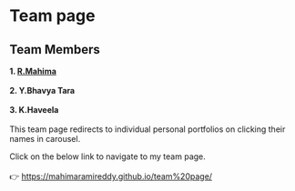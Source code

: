 # Team page 
## Team Members
**1. [R.Mahima](https://github.com/MahimaRamireddy)<br><br>2. Y.Bhavya Tara<br><br>3. K.Haveela**
<br><br>This team page redirects to individual personal portfolios on clicking their names in carousel.

Click on the below link to navigate to my team page.<br><br>:point_right: https://mahimaramireddy.github.io/team%20page/
